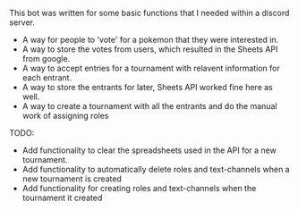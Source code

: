 This bot was written for some basic functions that I needed within a discord server.
- A way for people to 'vote' for a pokemon that they were interested in.
- A way to store the votes from users, which resulted in the Sheets API from google.
- A way to accept entries for a tournament with relavent information for each entrant.
- A way to store the entrants for later, Sheets API worked fine here as well.
- A way to create a tournament with all the entrants and do the manual work of assigning roles

TODO:
- Add functionality to clear the spreadsheets used in the API for a new tournament.
- Add functionality to automatically delete roles and text-channels when a new tournament is created
- Add functionality for creating roles and text-channels when the tournament it created